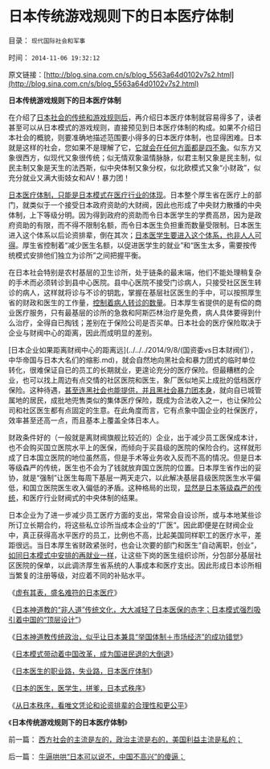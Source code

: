 # 日本传统游戏规则下的日本医疗体制

目录： `现代国际社会和军事` 

时间： `2014-11-06 19:32:12` 

原文链接：[http://blog.sina.com.cn/s/blog_5563a64d0102v7s2.html](http://blog.sina.com.cn/s/blog_5563a64d0102v7s2.html)

**日本传统游戏规则下的日本医疗体制**

在介绍了[日本社会的传统和游戏规则后](../../../2011/1/6/日本传统文化拖了日本经济的后腿.md)，再介绍日本医疗体制就容易得多了，读者甚至可以从日本模式的游戏规则，直接预见到日本医疗体制的构成。如果不介绍日本社会的概貌，则要准确地描述范围要小得多的日本医疗体制，也显得困难。日本就是这样的社会，您如果不是理解了它，[它就会在任何方面都是四不象](../../../2014/9/5/我国企事业单位“改革”中的日本模式，下岗和再就业的潜规则.md)。似东方又象很西方，似现代又象很传统；似无情双象温情脉脉，似君主制又象是民主制，似民主制又象是天生的法西斯，似中央体制又象分权，似北欧模式又象“小财政”，似充分就业又满大街妓女和AV！暴力团！

[日本医疗体制，只能是日本模式在医疗行业的体现](../../../2014/8/28/日本医生的职业路，失业路，日本医疗体制.md)。日本整个厚生省在医疗上的部门，就类似于一个接受日本政府资助的大财阀，因此也形成了中央财力散播的中央体制，上下等级分明。因为得到政府的资助而令日本医学生的学费高昂，因为是政府资助的有限，而不得不限制名额，而令日本医生负担重而数量受限制。日本医生进入这个体系以后论资排辈，倒在其次；[日本医学生要进入这个体系，也非人人可得](../../../2014/8/29/日本的医生医学生，拼爹，和美国更公平的竞争.md)。厚生省控制着“减少医生名额，以促进医学生的就业”和“医生太多，需要按传统模式安排他们独立为诊所”之间把握平衡。

在日本社会特别是农村基层的卫生诊所，处于链条的最末端，他们不能处理稍复杂的手术而必须转诊到县中心医院。县中心医院不接受门诊病人，只接受社区医生转诊的病人，这样就将诊与不诊的钥匙，掌握在基层社区医生的手中，可以按照厚生省的财政和医生的工作量，[控制着病人转诊的数量](../../../2014/8/25/为什么日本的北欧模式，赤字大大少于美国和欧洲？.md)。日本厚生省提供的是有偿的商业医疗服务，只有最基层的诊所的急救和阿斯匹林治疗是免费，病人具体要得到什么治疗，全得自已掏钱；差别在于保险公司是否买单。日本社会的医疗保险取决于企业与财阀中心的距离，因此而成明显的差别。

[日本企业如果距离财阀中心的距离远](../../../2014/9/8/(国资委vs日本财阀们），中华帝国与日本大名们的缩影.md)，就会自然地向黑社会和暴力团式的临时单位转化，很难保证自已的员工的长期就业，更遑论充分的医疗保险。但最糟糕的企业，也可以找上周边有点交情的社区医院和医生，象厂医似地买上成批的低档医疗保险。这种待遇，[甚至连黑社会也能提供，并且黑社会暴力团本身](../../../2014/10/17/日本传统农村，企业和黑社会暴力团之间关系.md)，就向自已城管属地的居民，成批地兜售类似的集体医疗保险，既成为合法收入之一，也让保险公司和社区医生都有点固定的生意。在此角度而言，它有点象中国企业的社保医疗，效率甚至还高一点，而且基本上覆盖全体日本人。

财政条件好的（一般就是离财阀旗舰比较近的）企业，出于减少员工医保成本计，也不会购买国立医院水平上的医保，而倾向于买县级的医院的保险合约。这样就形成了日本国立医院的地位虽然高，但是手术等业务收入反而不高的情况。但是日本等级森严的传统，医生也不会为了钱就放弃国立医院的位置。日本厚生省作出的妥协，就是“强制”让医生每周下基层一两天走穴，以此解决基层县级医院医生水平偏低，和国立医院医生收入偏低的矛盾。这种格局的出现，[显然是日本等级森严的传统](../../../2014/8/30/唯文凭论和论资排辈的合理性和更公平的适用条件.md)，和医疗行业财阀式的中央体制的结果。

日本企业为了进一步减少员工医疗方面的支出，常常会自设诊所，或与本地某些诊所订立长期合约，将这些私立诊所当成本企业的“厂医”。因此即便是在财阀企业中，真正获得高水平医疗的员工，比例也不高，比起美国同样职工的医疗水平，差距很远。当日本厚生省财政紧张时，也会让次要的部门和医生“自动离职，创业”，[如同日本模式中安排的再就业一样](../../../2014/10/21/日本产业模式的腐朽体制，与台湾企业的比较.md)，让这些下岗的医生组织诊所，分包部分基层社区医院的保单，以此调济厚生省系统的人事成本和医疗支出。因此形成日本诊所相当繁复的注册等级，对应着不同的补贴水平。

《[虚有其表，盛名难符的日本医疗](../../../2014/8/18/虚有其表，盛名难符的日本医疗；.md)》

《[日本神道教的“非人道”传统文化，大大减轻了日本医保的赤字；日本模式强烈吸引着中国的“顶层设计”](../../../2014/8/25/为什么日本的北欧模式，赤字大大少于美国和欧洲？.md)》

《[日本神道教传统政治，似乎让日本兼具“举国体制＋市场经济”的成功错觉](../../../2014/8/26/日本特殊的传统文化塑造的日本模式.md)》

《[日本模式带动着中国改革，成为国进民退的大倒退](../../../2014/8/27/日本模式带动着中国改革，成为国进民退的大倒退；.md)》

《[日本医生的职业路，失业路，日本医疗体制](../../../2014/8/28/日本医生的职业路，失业路，日本医疗体制.md)》

《[日本的医生，医学生，拼爹，日本式秩序](../../../2014/8/29/日本的医生医学生，拼爹，和美国更公平的竞争.md)》

《[从日本秩序，看唯文凭论和论资排辈的合理性和更公平](../../../2014/8/30/唯文凭论和论资排辈的合理性和更公平的适用条件.md)》

《**日本传统游戏规则下的日本医疗体制**》

前一篇： [西方社会的主流是左的，政治主流是右的，美国利益主流是私的；](../../../2014/11/6/西方社会的主流是左的，政治主流是右的，美国利益主流是私的；.md)

后一篇： [牛逼哄哄“日本可以说不，中国不高兴”的傻逼；](../../../2014/11/3/牛逼哄哄“日本可以说不，中国不高兴”的傻逼；.md)

